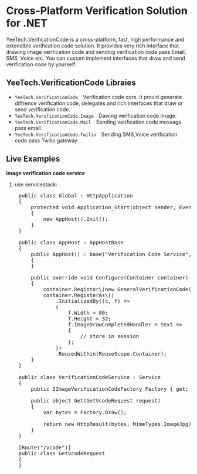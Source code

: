 # Cross-Platform Verification Solution for .NET

YeeTech.VerificationCode is a cross-platform, fast, high performance and extendible verification code solution. It provides very rich interface that drawing image verification code and sending verification code pass Email, SMS, Voice etc. You can custom implement interfaces that draw and send verification code by yourself.

## YeeTech.VerificationCode Libraies

* `YeeTech.VerificationCode`&emsp;Verification code core. it provid generate diffrence verification code, delegates and rich interfaces that draw or send verification code.
* `YeeTech.VerificationCode.Image`&emsp;Dawing verification code image.
* `YeeTech.VerificationCode.Mail`&emsp;Sending verification code message pass email.
* `YeeTech.VerificationCode.Twilio`&emsp;Sending SMS,Voice verification code pass Twilio gateway.

## Live Examples

**image verification code service**

1. use servicestack:
<pre>
    public class Global : HttpApplication
    {
        protected void Application_Start(object sender, EventArgs e)
        {
            new AppHost().Init();
        }
    }

    public class AppHost : AppHostBase
    {
        public AppHost() : base("Verification Code Service", Assembly.GetExecutingAssembly())
        {
        }

        public override void Configure(Container container)
        {
            container.Register\<IVerificationCode\>(new GeneralVerificationCode());
            container.RegisterAs\<ImageVerificationCodeProvider, IImageVerificationCodeFactory\>()
                .InitializedBy((c, f) =>
                {
                    f.Width = 80;
                    f.Height = 32;
                    f.ImageDrawCompletedHandler = text =>
                    {
                        // store in session
                    };
                })
                .ReusedWithin(ReuseScope.Container);
        }
    }

    public class VerificationCodeService : Service
    {
        public IImageVerificationCodeFactory Factory { get; set; }

        public object Get(GetVcodeRequest request)
        {
            var bytes = Factory.Draw();

            return new HttpResult(bytes, MimeTypes.ImageJpg);
        }
    }

    [Route("/vcode")]
    public class GetVcodeRequest
    {
    }
</pre>